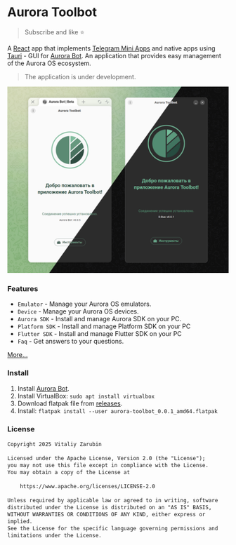# Aurora Toolbot

> Subscribe and like ⭐

A [React](https://react.dev/) app that implements [Telegram Mini Apps](https://core.telegram.org/bots/webapps) and native apps using [Tauri](https://v2.tauri.app/) - GUI for [Aurora Bot](https://github.com/keygenqt/aurora-bot). An application that provides easy management of the Aurora OS ecosystem.

> The application is under development.

![preview](data/preview.png)

### Features

- `Emulator` - Manage your Aurora OS emulators.
- `Device` - Manage your Aurora OS devices.
- `Aurora SDK` - Install and manage Aurora SDK on your PC.
- `Platform SDK` - Install and manage Platform SDK on your PC
- `Flutter SDK` - Install and manage Flutter SDK on your PC
- `Faq` - Get answers to your questions.

[More...](https://aurora-bot.keygenqt.com/book/aurora-toolbot/about.html)

### Install

1. Install [Aurora Bot](https://github.com/keygenqt/aurora-bot).
2. Install VirtualBox: `sudo apt install virtualbox`
3. Download flatpak file from [releases](https://github.com/keygenqt/aurora-toolbot/releases).
4. Install: `flatpak install --user aurora-toolbot_0.0.1_amd64.flatpak`

### License

```
Copyright 2025 Vitaliy Zarubin

Licensed under the Apache License, Version 2.0 (the "License");
you may not use this file except in compliance with the License.
You may obtain a copy of the License at

    https://www.apache.org/licenses/LICENSE-2.0

Unless required by applicable law or agreed to in writing, software
distributed under the License is distributed on an "AS IS" BASIS,
WITHOUT WARRANTIES OR CONDITIONS OF ANY KIND, either express or implied.
See the License for the specific language governing permissions and
limitations under the License.
```
